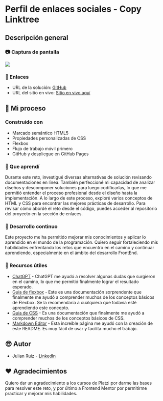 # Perfil de enlaces sociales - Copy Linktree

## Descripción general

### 📷 Captura de pantalla

![](https://res.cloudinary.com/dghxyobwk/image/upload/v1712765103/CopyLinktree.png)

### 🔗 Enlaces

- URL de la solución: [GitHub](https://github.com/Rully74/Copy-linktree)
- URL del sitio en vivo: [Sitio en vivo aquí](https://github.com/Rully74/Copy-linktree)

## 🔮 Mi proceso

### Construido con

- Marcado semántico HTML5
- Propiedades personalizadas de CSS
- Flexbox
- Flujo de trabajo móvil primero
- GitHub y despliegue en GitHub Pages

### 🚀 Que aprendí

Durante este reto, investigué diversas alternativas de solución revisando documentaciones en línea. También perfeccioné mi capacidad de analizar diseños y descomponer soluciones para luego codificarlas, lo que me permitió entender el proceso profesional desde el diseño hasta la implementación. A lo largo de este proceso, exploré varios conceptos de HTML y CSS para encontrar las mejores prácticas de desarrollo. Para revisar cómo abordé el reto desde el código, puedes acceder al repositorio del proyecto en la sección de enlaces.

### 🎯 Desarrollo continuo

Este proyecto me ha permitido mejorar mis conocimientos y aplicar lo aprendido en el mundo de la programación. Quiero seguir fortaleciendo mis habilidades enfrentando los retos que encuentro en el camino y continuar aprendiendo, especialmente en el ámbito del desarrollo FrontEnd.

### 👀 Recursos útiles 

- [ChatGPT](https://chat.openai.com/) - ChatGPT me ayudó a resolver algunas dudas que surgieron en el camino, lo que me permitió finalmente lograr el resultado esperado.
- [Guía de flexbox](https://css-tricks.com/snippets/css/a-guide-to-flexbox/) - Este es una documentación sorprendente que finalmente me ayudó a comprender muchos de los conceptos básicos de Flexbox. Se la recomendaría a cualquiera que todavía esté aprendiendo este concepto.
- [Guía de CSS](https://cssreference.io/) - Es una documentación que finalmente me ayudó a comprender muchos de los conceptos básicos de CSS.
- [Markdown Editor](https://pandao.github.io/editor.md/en.html) - Esta increíble página me ayudó con la creación de este README. Es muy fácil de usar y facilita mucho el trabajo.

## 😎 Autor

- Julian Ruiz - [LinkedIn](https://www.linkedin.com/in/julianruizo/)

## ❤️ Agradecimientos 

Quiero dar un agradecimiento a los cursos de Platzi por darme las bases para resolver este reto, y por último a Frontend Mentor por permitirme practicar y mejorar mis habilidades.
